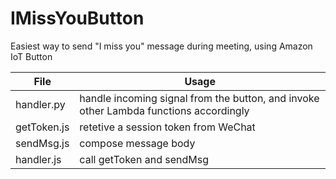 # IMissYouButton
Easiest way to send "I miss you" message during meeting, using Amazon IoT Button

| File | Usage |
| ------ | ------ |
| handler.py | handle incoming signal from the button, and invoke other Lambda functions accordingly |
| getToken.js | retetive a session token from WeChat |
| sendMsg.js | compose message body |
| handler.js | call getToken and sendMsg |
